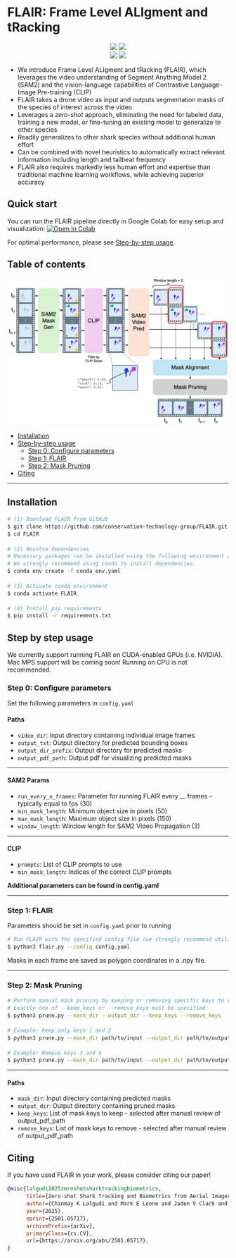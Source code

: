 # FLAIR: Frame Level ALIgment and tRacking
<div align="center">
  <img src="./media/output_example_video.gif" width="49.5%" style="margin:0;padding:0;border:none;">
  <img src="./media/overlaid_frames_zebra.gif" width="49.5%" style="margin:0;padding:0;border:none;"><br>
  <img src="./media/output_blacktip.gif" width="49.5%" style="margin:0;padding:0;border:none;">
  <img src="./media/overlaid_frames_output2.gif" width="49.5%" style="margin:0;padding:0;border:none;">
</div>


- We introduce Frame Level ALIgment and tRacking (FLAIR), which leverages the video understanding of Segment Anything Model 2 (SAM2) and the vision-language capabilities of Contrastive Language-Image Pre-training (CLIP)
- FLAIR takes a drone video as input and outputs segmentation masks of the species of interest across the video
- Leverages a *zero-shot* approach, eliminating the need for labeled data, training a new model, or fine-tuning an existing model to generalize to other species
- Readily generalizes to other shark species without additional human effort
- Can be combined with novel heuristics to automatically extract relevant information including length and tailbeat frequency
- FLAIR also requires markedly less human effort and expertise than traditional machine learning workflows, while achieving superior accuracy



## Quick start
You can run the FLAIR pipeline directly in Google Colab for easy setup and visualization: [![Open In Colab](https://colab.research.google.com/assets/colab-badge.svg)](https://colab.research.google.com/github/conservation-technology-group/FLAIR/blob/main/FLAIR.ipynb)

For optimal performance, please see [Step-by-step usage](#step-by-step-usage). 


## Table of contents

![FLAIR Pipeline](./media/figures/FLAIR_method.png)

- [Installation](#installation)
- [Step-by-step usage](#step-by-step-usage)
  - [Step 0: Configure parameters](#step-0-configure-parameters)
  - [Step 1: FLAIR](#step-1-flair)
  - [Step 2: Mask Pruning](#step-2-mask-pruning)
- [Citing](#citing)

---

## Installation
```bash
# (1) Download FLAIR from GitHub
$ git clone https://github.com/conservation-technology-group/FLAIR.git
$ cd FLAIR

# (2) Resolve dependencies
# Necessary packages can be installed using the following environment and requirements files.
# We strongly recommend using conda to install dependencies.
$ conda env create -f conda_env.yaml

# (3) Activate conda environment
$ conda activate FLAIR

# (4) Install pip requirements
$ pip install -r requirements.txt
```

## Step by step usage

We currently support running FLAIR on CUDA-enabled GPUs (i.e. NVIDIA). Mac MPS support will be coming soon! Running on CPU is not recommended. 

### Step 0: Configure parameters
Set the following parameters in `config.yaml`

#### Paths
* `video_dir`: Input directory containing individual image frames  
* `output_txt`: Output directory for predicted bounding boxes  
* `output_dir_prefix`: Output directory for predicted masks  
* `output_pdf_path`: Output pdf for visualizing predicted masks  

---

#### SAM2 Params
* `run_every_n_frames`: Parameter for running FLAIR every __ frames – typically equal to fps (30)  
* `min_mask_length`: Minimum object size in pixels (50)  
* `max_mask_length`: Maximum object size in pixels (150)  
* `window_length`: Window length for SAM2 Video Propagation (3)  

---

#### CLIP
* `prompts`: List of CLIP prompts to use  
* `min_mask_length`: Indices of the correct CLIP prompts  


**Additional parameters can be found in config.yaml**

---

### Step 1: FLAIR

Parameters should be set in `config.yaml` prior to running

```bash
# Run FLAIR with the specified config file (we strongly recommend utilizing a GPU)
$ python3 flair.py --config config.yaml
```

Masks in each frame are saved as polygon coordinates in a .npy file.


---


### Step 2: Mask Pruning

```bash
# Perform manual mask pruning by keeping or removing specific keys to retain correct objects of interest
# Exactly one of --keep_keys or --remove_keys must be specified
$ python3 prune.py --mask_dir --output_dir --keep_keys --remove_keys

# Example: Keep only keys 1 and 2
$ python3 prune.py --mask_dir path/to/input --output_dir path/to/output --keep_keys 1 2

# Example: Remove keys 3 and 4
$ python3 prune.py --mask_dir path/to/input --output_dir path/to/output --remove_keys 3 4
```

---

#### Paths
* `mask_dir`: Input directory containing predicted masks
* `output_dir`: Output directory containing pruned masks
* `keep_keys`: List of mask keys to keep - selected after manual review of output_pdf_path
* `remove_keys`: List of mask keys to remove - selected after manual review of output_pdf_path




## Citing
If you have used FLAIR in your work, please consider citing our paper!

```bibtex
@misc{lalgudi2025zeroshotsharktrackingbiometrics,
      title={Zero-shot Shark Tracking and Biometrics from Aerial Imagery}, 
      author={Chinmay K Lalgudi and Mark E Leone and Jaden V Clark and Sergio Madrigal-Mora and Mario Espinoza},
      year={2025},
      eprint={2501.05717},
      archivePrefix={arXiv},
      primaryClass={cs.CV},
      url={https://arxiv.org/abs/2501.05717}, 
}
```
